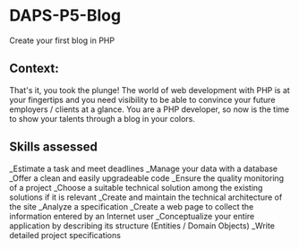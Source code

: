 # DAPS-P5-Blog
Create your first blog in PHP

## Context:
That's it, you took the plunge! The world of web development with PHP is at your fingertips and you need visibility to be able to convince your future employers / clients at a glance. You are a PHP developer, so now is the time to show your talents through a blog in your colors.

## Skills assessed
_Estimate a task and meet deadlines
_Manage your data with a database
_Offer a clean and easily upgradeable code
_Ensure the quality monitoring of a project
_Choose a suitable technical solution among the existing solutions if it is relevant
_Create and maintain the technical architecture of the site
_Analyze a specification
_Create a web page to collect the information entered by an Internet user
_Conceptualize your entire application by describing its structure (Entities / Domain Objects)
_Write detailed project specifications